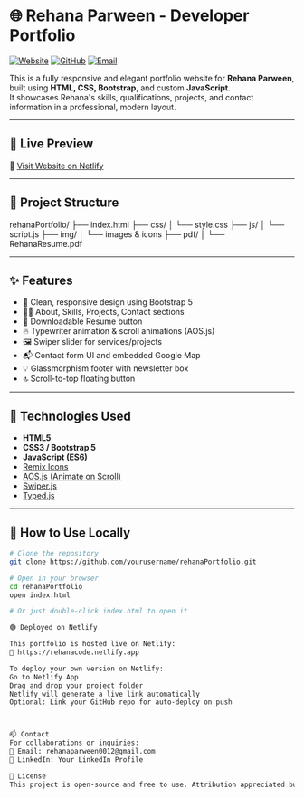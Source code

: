 # 🌐 Rehana Parween - Developer Portfolio

[![Website](https://img.shields.io/badge/Website-rehanacode.netlify.app-blue?style=for-the-badge)](https://rehanacode.netlify.app)
[![GitHub](https://img.shields.io/badge/GitHub-Rehana-04?style=for-the-badge)](https://github.com/yourusername)
[![Email](https://img.shields.io/badge/Email-rehanaparween0012@gmail.com-red?style=for-the-badge)](mailto:rehanaparween0012@gmail.com)

This is a fully responsive and elegant portfolio website for **Rehana Parween**, built using **HTML, CSS, Bootstrap**, and custom **JavaScript**.  
It showcases Rehana's skills, qualifications, projects, and contact information in a professional, modern layout.

---

## 📌 Live Preview

🔗 [Visit Website on Netlify](https://rehanacode.netlify.app)

---

## 📁 Project Structure

rehanaPortfolio/
├── index.html
├── css/
│ └── style.css
├── js/
│ └── script.js
├── img/
│ └── images & icons
├── pdf/
│ └── RehanaResume.pdf



---

## ✨ Features

- 💼 Clean, responsive design using Bootstrap 5
- 🧑‍💻 About, Skills, Projects, Contact sections
- 📄 Downloadable Resume button
- 🔥 Typewriter animation & scroll animations (AOS.js)
- 🖼️ Swiper slider for services/projects
- 📬 Contact form UI and embedded Google Map
- 💡 Glassmorphism footer with newsletter box
- 🔝 Scroll-to-top floating button

---

## 🚀 Technologies Used

- **HTML5**
- **CSS3 / Bootstrap 5**
- **JavaScript (ES6)**
- [Remix Icons](https://remixicon.com/)
- [AOS.js (Animate on Scroll)](https://michalsnik.github.io/aos/)
- [Swiper.js](https://swiperjs.com/)
- [Typed.js](https://github.com/mattboldt/typed.js)

---

## 🔧 How to Use Locally

```bash
# Clone the repository
git clone https://github.com/yourusername/rehanaPortfolio.git

# Open in your browser
cd rehanaPortfolio
open index.html

# Or just double-click index.html to open it

🟢 Deployed on Netlify

This portfolio is hosted live on Netlify:
🔗 https://rehanacode.netlify.app

To deploy your own version on Netlify:
Go to Netlify App
Drag and drop your project folder
Netlify will generate a live link automatically
Optional: Link your GitHub repo for auto-deploy on push



📫 Contact
For collaborations or inquiries:
📧 Email: rehanaparween0012@gmail.com
🔗 LinkedIn: Your LinkedIn Profile

📄 License
This project is open-source and free to use. Attribution appreciated but not required.
